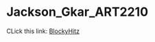 # Jackson_Gkar_ART2210

CLick this link: [BlockyHitz](https://gmanski504.github.io/Jackson_Gkar_ART2210/8.2-Jackson_Gkar_Art2210_BlockyHitz_Oct21-Fall2019/index.html)
